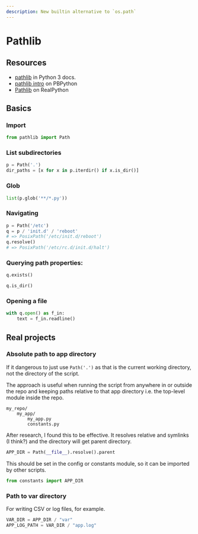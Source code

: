 ```yaml
---
description: New builtin alternative to `os.path`
---
```

# Pathlib



## Resources

- [pathlib](https://docs.python.org/3/library/pathlib.html) in Python 3 docs.
- [pathlib intro](https://pbpython.com/pathlib-intro.html) on PBPython
- [Pathlib](https://realpython.com/python-pathlib/) on RealPython


## Basics

### Import

```python
from pathlib import Path
```

### List subdirectories

```python
p = Path('.')
dir_paths = [x for x in p.iterdir() if x.is_dir()]
```

### Glob

```python
list(p.glob('**/*.py'))
```

### Navigating

```python
p = Path('/etc')
q = p / 'init.d' / 'reboot'
# => PosixPath('/etc/init.d/reboot')
q.resolve()
# => PosixPath('/etc/rc.d/init.d/halt')
```

### Querying path properties:

```python
q.exists()

q.is_dir()
```

### Opening a file

```python
with q.open() as f_in:
    text = f_in.readline()
```

## Real projects

### Absolute path to app directory

If it dangerous to just use `Path('.')` as that is the current working directory, not the directory of the script.

The approach is useful when running the script from anywhere in or outside the repo and keeping paths relative to that app directory i.e. the top-level module inside the repo.

```
my_repo/
    my_app/
        my_app.py
        constants.py
```

After research, I found this to be effective. It resolves relative and symlinks (I think?) and the directory will get parent directory.

```python
APP_DIR = Path(__file__).resolve().parent
```

This should be set in the config or constants module, so it can be imported by other scripts.

```python
from constants import APP_DIR
```

### Path to var directory

For writing CSV or log files, for example.

```python
VAR_DIR = APP_DIR / "var"
APP_LOG_PATH = VAR_DIR / "app.log"
```
